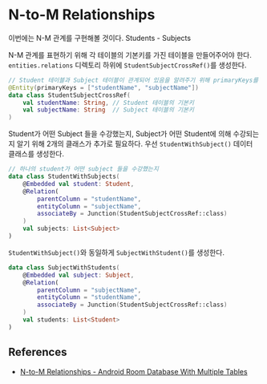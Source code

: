 # N-to-M Relationships

이번에는 N-M 관계를 구현해볼 것이다. Students - Subjects

N-M 관계를 표현하기 위해 각 테이블의 기본키를 가진 테이블을 만들어주어야 한다. `entities.relations` 디렉토리 하위에 `StudentSubjectCrossRef()`를 생성한다.

```kotlin
// Student 테이블과 Subject 테이블이 관계되어 있음을 알려주기 위해 primaryKeys를 전달한다.
@Entity(primaryKeys = ["studentName", "subjectName"])
data class StudentSubjectCrossRef(
    val studentName: String, // Student 테이블의 기본키
    val subjectName: String  // Subject 테이블의 기본키
)
```

Student가 어떤 Subject 들을 수강했는지, Subject가 어떤 Student에 의해 수강되는지 알기 위해 2개의 클래스가 추가로 필요하다. 우선 `StudentWithSubject()` 데이터 클래스를 생성한다.

```kotlin
// 하나의 student가 어떤 subject 들을 수강했는지
data class StudentWithSubjects(
    @Embedded val student: Student,
    @Relation(
        parentColumn = "studentName",
        entityColumn = "subjectName",
        associateBy = Junction(StudentSubjectCrossRef::class)
    )
    val subjects: List<Subject>
)
```

`StudentWithSubject()`와 동일하게 `SubjectWithStudent()`를 생성한다.

```kotlin
data class SubjectWithStudents(
    @Embedded val subject: Subject,
    @Relation(
        parentColumn = "subjectName",
        entityColumn = "studentName",
        associateBy = Junction(StudentSubjectCrossRef::class)
    )
    val students: List<Student>
)
```

## References

* [N-to-M Relationships - Android Room Database With Multiple Tables](https://www.youtube.com/watch?v=AHn5JQVlJJM&list=PLQkwcJG4YTCS3AD2C-yWtJUGTYMh5h3Zz&index=4)